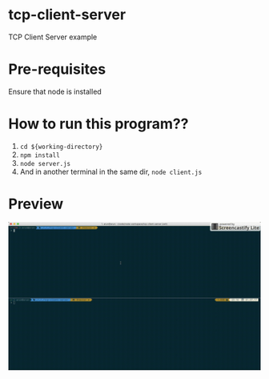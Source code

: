 # tcp-client-server
TCP Client Server example

# Pre-requisites
Ensure that node is installed

# How to run this program??
1. `cd ${working-directory}`
2. `npm install`
3. `node server.js`
4. And in another terminal in the same dir, `node client.js`


# Preview
![preview](./preview-sample.gif)
